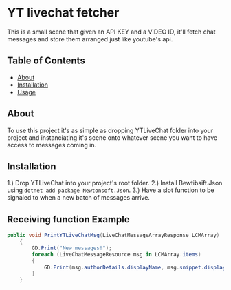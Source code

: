 # YT livechat fetcher

This is a small scene that given an API KEY and a VIDEO ID, it'll fetch chat messages and store them arranged just like youtube's api.

## Table of Contents

- [About](#about)
- [Installation](#installation)
- [Usage](#usage)

## About

To use this project it's as simple as dropping YTLiveChat folder into your project and instanciating it's scene onto whatever scene you want to have access to messages coming in.

## Installation

1.) Drop YTLiveChat into your project's root folder.
2.) Install Bewtibsift.Json using `` dotnet add package Newtonsoft.Json ``.
3.) Have a slot function to be signaled to when a new batch of messages arrive.

## Receiving function Example

```C#
public void PrintYTLiveChatMsg(LiveChatMessageArrayResponse LCMArray)
	{
		GD.Print("New messages!");
		foreach (LiveChatMessageResource msg in LCMArray.items)
		{
			GD.Print(msg.authorDetails.displayName, msg.snippet.displayMessage);
		}
	}
```
